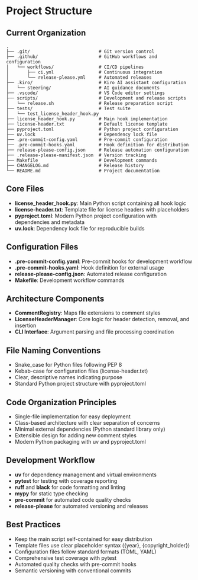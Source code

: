 # Project Structure

## Current Organization

```text
.
├── .git/                          # Git version control
├── .github/                       # GitHub workflows and configuration
│   └── workflows/                 # CI/CD pipelines
│       ├── ci.yml                 # Continuous integration
│       └── release-please.yml     # Automated releases
├── .kiro/                         # Kiro AI assistant configuration
│   └── steering/                  # AI guidance documents
├── .vscode/                       # VS Code editor settings
├── scripts/                       # Development and release scripts
│   └── release.sh                 # Release preparation script
├── tests/                         # Test suite
│   └── test_license_header_hook.py
├── license_header_hook.py         # Main hook implementation
├── license-header.txt             # Default license template
├── pyproject.toml                 # Python project configuration
├── uv.lock                        # Dependency lock file
├── .pre-commit-config.yaml        # Pre-commit configuration
├── .pre-commit-hooks.yaml         # Hook definition for distribution
├── release-please-config.json     # Release automation configuration
├── .release-please-manifest.json  # Version tracking
├── Makefile                       # Development commands
├── CHANGELOG.md                   # Release history
└── README.md                      # Project documentation
```

## Core Files

- **license_header_hook.py**: Main Python script containing all hook logic
- **license-header.txt**: Template file for license headers with placeholders
- **pyproject.toml**: Modern Python project configuration with dependencies and metadata
- **uv.lock**: Dependency lock file for reproducible builds

## Configuration Files

- **.pre-commit-config.yaml**: Pre-commit hooks for development workflow
- **.pre-commit-hooks.yaml**: Hook definition for external usage
- **release-please-config.json**: Automated release configuration
- **Makefile**: Development workflow commands

## Architecture Components

- **CommentRegistry**: Maps file extensions to comment styles
- **LicenseHeaderManager**: Core logic for header detection, removal, and insertion
- **CLI Interface**: Argument parsing and file processing coordination

## File Naming Conventions

- Snake_case for Python files following PEP 8
- Kebab-case for configuration files (license-header.txt)
- Clear, descriptive names indicating purpose
- Standard Python project structure with pyproject.toml

## Code Organization Principles

- Single-file implementation for easy deployment
- Class-based architecture with clear separation of concerns
- Minimal external dependencies (Python standard library only)
- Extensible design for adding new comment styles
- Modern Python packaging with uv and pyproject.toml

## Development Workflow

- **uv** for dependency management and virtual environments
- **pytest** for testing with coverage reporting
- **ruff** and **black** for code formatting and linting
- **mypy** for static type checking
- **pre-commit** for automated code quality checks
- **release-please** for automated versioning and releases

## Best Practices

- Keep the main script self-contained for easy distribution
- Template files use clear placeholder syntax ({year}, {copyright_holder})
- Configuration files follow standard formats (TOML, YAML)
- Comprehensive test coverage with pytest
- Automated quality checks with pre-commit hooks
- Semantic versioning with conventional commits